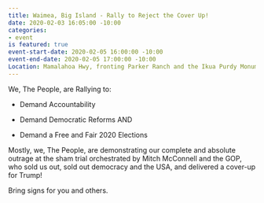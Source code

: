 ```yaml
---
title: Waimea, Big Island - Rally to Reject the Cover Up!
date: 2020-02-03 16:05:00 -10:00
categories:
- event
is featured: true
event-start-date: 2020-02-05 16:00:00 -10:00
event-end-date: 2020-02-05 17:00:00 -10:00
Location: Mamalahoa Hwy, fronting Parker Ranch and the Ikua Purdy Monument
---
```


We, The People, are Rallying to:

* Demand Accountability

* Demand Democratic Reforms AND

* Demand a Free and Fair 2020 Elections

Mostly, we, The People, are demonstrating our complete and absolute outrage at the sham trial orchestrated by Mitch McConnell and the GOP, who sold us out, sold out democracy and the USA, and delivered a cover-up for Trump!

Bring signs for you and others. 